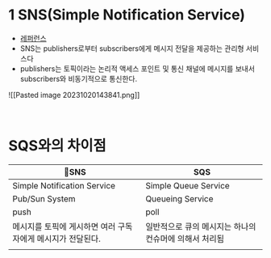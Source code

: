 # 1 SNS(Simple Notification Service)

- [레퍼런스](https://docs.aws.amazon.com/sns/latest/dg/welcome.html)
- SNS는 publishers로부터 subscribers에게 메시지 전달을 제공하는 관리형 서비스다
- publishers는 토픽이라는 논리적 액세스 포인트 및 통신 채널에 메시지를 보내서 subscribers와 비동기적으로 통신한다.

![[Pasted image 20231020143841.png]]

<br>

# SQS와의 차이점

| SNS                                                        | SQS                                                    |
| ----------------------------------------------------------- | ------------------------------------------------------ |
| Simple Notification Service                                 | Simple Queue Service                                   |
| Pub/Sun System                                              | Queueing Service                                       |
| push                                                        | poll                                                   |
| 메시지를 토픽에 게시하면 여러 구독자에게 메시지가 전달된다. | 일반적으로 큐의 메시지는 하나의 컨슈머에 의해서 처리됨 |
|                                                             |                                                        |
